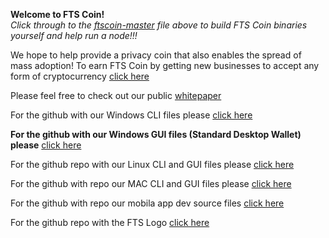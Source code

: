 **Welcome to FTS Coin!**\
*Click through to the [ftscoin-master](https://github.com/ProjectFTS/FTS_COIN/tree/master/ftscoin-master) file above to build FTS Coin binaries yourself and help run a node!!!*

We hope to help provide a privacy coin that also enables the spread of mass adoption!
To earn FTS Coin by getting new businesses to accept any form of cryptocurrency [click here](https://ftsmothership.info)

Please feel free to check out our public [whitepaper](https://github.com/ProjectFTS/WhitePaper)

For the github with our Windows CLI files please [click here](https://github.com/ProjectFTS/FTS_COIN_LINUX)

**For the github with our Windows GUI files (Standard Desktop Wallet) please** [click here](https://github.com/ProjectFTS/FTS_COIN_WINDOWS_GUI)

For the github repo with our Linux CLI and GUI files please [click here](https://github.com/ProjectFTS/FTS_COIN_LINUX)

For the github with repo our MAC CLI and GUI files please [click here](https://github.com/ProjectFTS/FTS_COIN_MAC)

For the github with repo our mobila app dev source files [click here](https://github.com/ProjectFTS/FTS_MOBILE) 

For the github repo with the FTS Logo [click here](https://github.com/ProjectFTS/FTS_LOGO)
